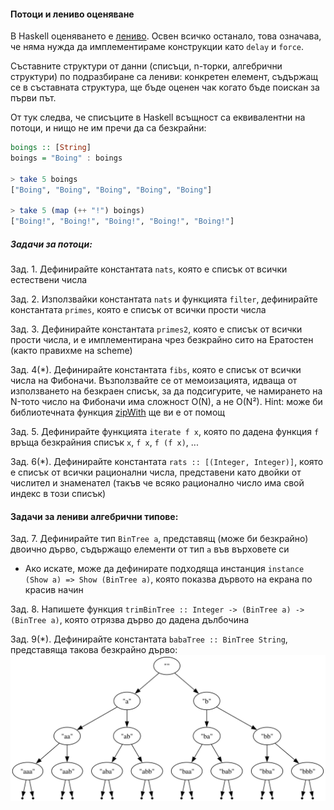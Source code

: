 #### Потоци и лениво оценяване
В Haskell оценяването е [лениво](https://wiki.haskell.org/Lazy_evaluation).
Освен всичко останало, това означава, че няма нужда да имплементираме
конструкции като `delay` и `force`.

Съставните структури от данни (списъци, n-торки, алгебрични структури)
по подразбиране са лениви: конкретен елемент, съдържащ се в съставната
структура, ще бъде оценен чак когато бъде поискан за първи път.

От тук следва, че списъците в Haskell всъщност са еквивалентни на потоци,
и нищо не им пречи да са безкрайни:

```haskell
boings :: [String]
boings = "Boing" : boings

> take 5 boings
["Boing", "Boing", "Boing", "Boing", "Boing"]

> take 5 (map (++ "!") boings)
["Boing!", "Boing!", "Boing!", "Boing!", "Boing!"]
```

##### Задачи за потоци:

Зад. 1\. Дефинирайте константата `nats`, която е списък от всички естествени числа

Зад. 2\. Използвайки константата `nats` и функцията `filter`, дефинирайте константата `primes`, която е списък от всички прости числа

Зад. 3\. Дефинирайте константата `primes2`, която е списък от всички прости числа, и е имплементирана чрез безкрайно сито на Ератостен (както правихме на scheme)

Зад. 4(*)\. Дефинирайте константата `fibs`, която е списък от всички числа на Фибоначи. Възползвайте се от мемоизацията, идваща от използването на безкраен списък, за да подсигурите, че намирането на N-тото число на Фибоначи има сложност O(N), а не O(N²). Hint: може би библиотечната функция [zipWith](https://hackage.haskell.org/package/base/docs/Prelude.html#v:zipWith) ще ви е от помощ

Зад. 5\. Дефинирайте функцията `iterate f x`, която по дадена функция `f` връща безкрайния списък `x`, `f x`, `f (f x)`, ...

Зад. 6(*)\. Дефинирайте константата `rats :: [(Integer, Integer)]`, която е списък от всички рационални числа, представени като двойки от числител и знаменател (такъв че всяко рационално число има свой индекс в този списък)


#### Задачи за лениви алгебрични типове:

Зад. 7\. Дефинирайте тип `BinTree a`, представящ (може би безкрайно) двоично дърво, съдържащо елементи от тип `a` във върховете си
* Ако искате, може да дефинирате подходяща инстанция `instance (Show a) => Show (BinTree a)`, която показва дървото на екрана по красив начин

Зад. 8\. Напишете функция `trimBinTree :: Integer -> (BinTree a) -> (BinTree a)`, която отрязва дърво
до дадена дълбочина

Зад. 9(*)\. Дефинирайте константата `babaTree :: BinTree String`, представяща такова безкрайно дърво:
![безкрайно двоично дърво](img/tree.svg)
